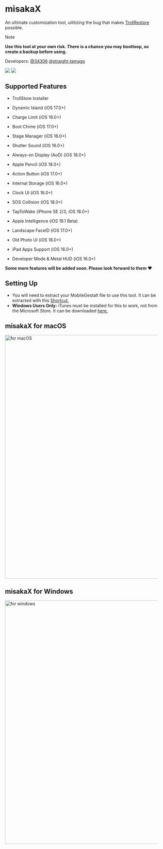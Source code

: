 # misakaX
An ultimate customization tool, uilitizing the bug that makes [TrollRestore](https://github.com/JJTech0130/TrollRestore) possible.

> [!NOTE]
> **Use this tool at your own risk. There is a chance you may bootloop, so create a backup before using.**

Developers: [@34306](https://github.com/34306) [@straight-tamago](https://github.com/straight-tamago)

<a href="https://github.com/straight-tamago/misakaX/releases/latest"><img src="https://img.shields.io/github/v/release/straight-tamago/misakaX?color=d774d5" /></a>
<a href="https://github.com/straight-tamago/misakaX/releases"><img src="https://img.shields.io/github/downloads/straight-tamago/misakaX/total?color=d774d5" /></a>

## Supported Features
- TrollStore Installer

- Dynamic Island (iOS 17.0+)
- Charge Limit (iOS 16.0+)
- Boot Chime (iOS 17.0+)
- Stage Manager (iOS 16.0+)
- Shutter Sound (iOS 16.0+)
- Always-on Display (AoD) (iOS 18.0+)
- Apple Pencil (iOS 18.0+)
- Action Button (iOS 17.0+)
- Internal Storage (iOS 16.0+)
- Clock UI (iOS 18.0+)
- SOS Collision (iOS 18.0+)
- TapToWake (iPhone SE 2/3, iOS 18.0+)
- Apple Intelligence (iOS 18.1 Beta)
- Landscape FaceID (iOS 17.0+)
- Old Photo UI (iOS 18.0+)
- iPad Apps Support (iOS 16.0+)
- Developer Mode & Metal HUD (iOS 16.0+)

**Some more features will be added soon. Please look forward to them** ❤️

## Setting Up
- You will need to extract your MobileGestalt file to use this tool. It can be extracted with this [Shortcut.](https://www.icloud.com/shortcuts/e2077174cc424253a24164a1df674ac4)
- **Windows Users Only:** iTunes must be installed for this to work, not from the Microsoft Store. It can be downloaded [here.](https://secure-appldnld.apple.com/itunes12/052-51516-20240506-351B8BFB-C5A7-4FD8-8262-60CD9FAA1464/iTunes64Setup.exe)
## misakaX for macOS
<img width="800" alt="for macOS" src="https://github.com/user-attachments/assets/9f7cc0a3-aefe-4f06-9076-26a6708bebda">

## misakaX for Windows
<img width="800" alt="for windows" src="https://github.com/user-attachments/assets/dab8b460-b166-45b6-b5d1-bbbcad1a7d86">
